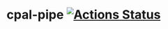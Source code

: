 # cpal-pipe [![Actions Status](https://github.com/zehreken/cpal-pipe/workflows/cpal-pipe/Build/badge.svg)](https://github.com/zehreken/cpal-pipe/actions)
